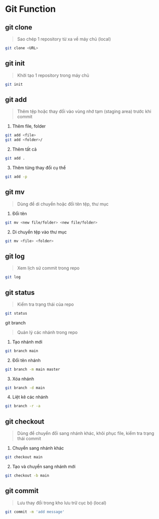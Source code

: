 # Git Function 
git clone 
-
> Sao chép 1 repository từ xa về máy chủ (local)
```bash
git clone <URL>
```
git init
-
> Khởi tạo 1 repository trong máy chủ 
```bash
git init
```
git add
-
> Thêm tệp hoặc thay đổi vào vùng nhớ tạm (staging area) trước khi commit 
1. Thêm file, folder
```bash
git add <file>
git add <folder>/
```
2. Thêm tất cả
```bash
git add .
```
3. Thêm từng thay đổi cụ thể 
```bash
git add -p
```
git mv
-
> Dùng để di chuyển hoặc đổi tên tệp, thư mục
1. Đổi tên
```bash
git mv <new file/folder> <new file/folder>
```
2. Di chuyển tệp vào thư mục
```bash 
git mv <file> <folder>
```
git log
-
> Xem lịch sử commit trong repo
```bash
git log
```
git status 
-
> Kiểm tra trạng thái của repo
```bash
git status
```
git branch 
> Quản lý các nhánh trong repo
1. Tạo nhánh mới
```bash
git branch main
```
2. Đổi tên nhánh
```bash
git branch -m main master 
```
3. Xóa nhánh
```bash
git branch -d main
```
4. Liệt kê các nhánh
```bash
git branch -r -a
```
git checkout
-
> Dùng để chuyển đổi sang nhánh khác, khôi phục file, kiểm tra trạng thái commit
1. Chuyển sang nhánh khác 
```bash
git checkout main
```
2. Tạo và chuyển sang nhánh mới 
```bash
git checkout -b main
```
git commit
-
> Lưu thay đổi trong kho lưu trữ cục bộ (local)
```bash
git commit -m 'add message'
```






